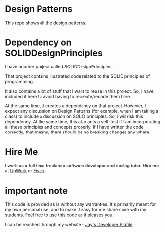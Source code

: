 # Design Patterns

This repo shows all the design patterns.

# Dependency on SOLIDDesignPrinciples

I have another project called SOLIDDesignPrinciples.

That project contains illustrated code related to the SOLID principles of programming. 

It also contains a lot of stuff that I want to reuse in this project. So, I have included it here to avoid having to recreate/recode them here. 

At the same time, it creates a dependency on that project. However, I expect any discussion on Design Patterns (for example, when I am taking a class) to include a discussion on SOLID principles. So, I will risk this dependency. At the same time, this also acts a self-test if I am incorporating all these principles and concepts properly. If I have written the code correctly, that means, there should be no breaking changes any where. 

# Hire Me

I work as a full time freelance software developer and coding tutor. Hire me at [UpWork](https://www.upwork.com/fl/vijayasimhabr) or [Fiverr](https://www.fiverr.com/jay_codeguy). 

# important note 

This code is provided as is without any warranties. It's primarily meant for my own personal use, and to make it easy for me share code with my students. Feel free to use this code as it pleases you.

I can be reached through my website - [Jay's Developer Profile](https://jay-study-nildana.github.io/developerprofile)